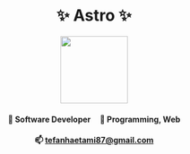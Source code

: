 <div align="center">
  <h1>✨ Astro ✨</h1>
  <img src="https://user-images.githubusercontent.com/11487311/196001961-c67f3e04-dc59-4963-aaf7-78950174ba51.svg" width="120" />
  <br />
  <h4>
    🔭 Software Developer
    &nbsp;&nbsp;&nbsp;
    💬 Programming, Web
  </h4>
  <h4>📫 <a href="mailto:tefanhaetami87@gmail.com">tefanhaetami87@gmail.com</a></h4>
</div>

<!--
**tefanh/tefanh** is a ✨ _special_ ✨ repository because its `README.md` (this file) appears on your GitHub profile.

Here are some ideas to get you started:

- 🔭 I’m currently working on ...
- 🌱 I’m currently learning ...
- 👯 I’m looking to collaborate on ...
- 🤔 I’m looking for help with ...
- 💬 Ask me about ...
- 📫 How to reach me: ...
- 😄 Pronouns: ...
- ⚡ Fun fact: ...
-->
